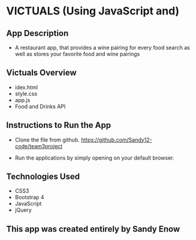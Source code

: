 # VICTUALS (Using JavaScript and)

## App Description
* A restaurant app, that provides a wine pairing for every food search as well as stores your favorite food and wine pairings

## Victuals Overview
* idex.html
* style.css
* app.js
* Food and Drinks API 

## Instructions to Run the App

* Clone the file from github. https://github.com/Sandy12-code/team3project

* Run the applications by simply opening on your default browser.

## Technologies Used
* CSS3
* Bootstrap 4
* JavaScript
* jQuery
## This app was created entirely by Sandy Enow
